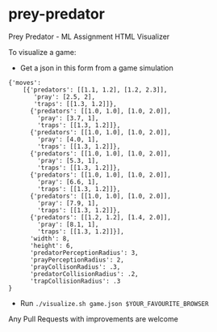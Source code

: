 prey-predator
=============

Prey Predator - ML Assignment HTML Visualizer

To visualize a game:

- Get a json in this form from a game simulation
```
{'moves':
    [{'predators': [[1.1, 1.2], [1.2, 2.3]],
       'pray': [2.5, 2],
       'traps': [[1.3, 1.2]]},
      {'predators': [[1.0, 1.0], [1.0, 2.0]],
        'pray': [3.7, 1],
        'traps': [[1.3, 1.2]]},
      {'predators': [[1.0, 1.0], [1.0, 2.0]],
        'pray': [4.0, 1],
        'traps': [[1.3, 1.2]]},
      {'predators': [[1.0, 1.0], [1.0, 2.0]],
        'pray': [5.3, 1],
        'traps': [[1.3, 1.2]]},
      {'predators': [[1.0, 1.0], [1.0, 2.0]],
        'pray': [6.6, 1],
        'traps': [[1.3, 1.2]]},
      {'predators': [[1.0, 1.0], [1.0, 2.0]],
        'pray': [7.9, 1],
        'traps': [[1.3, 1.2]]},
      {'predators': [[1.2, 1.2], [1.4, 2.0]],
        'pray': [8.1, 1],
        'traps': [[1.3, 1.2]]}],
      'width': 8,
      'height': 6,
      'predatorPerceptionRadius': 3,
      'prayPerceptionRadius': 2,
      'prayCollisonRadius': .3,
      'predatorCollisionRadius': .2,
      'trapCollisionRadius': .3
}
```

- Run ```./visualize.sh game.json $YOUR_FAVOURITE_BROWSER```

Any Pull Requests with improvements are welcome
